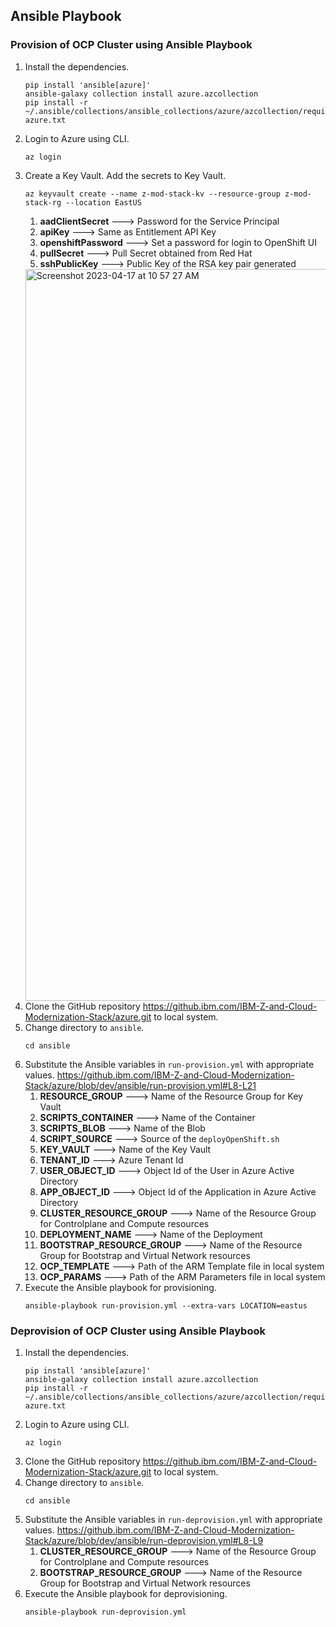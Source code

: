 ## Ansible Playbook

### Provision of OCP Cluster using Ansible Playbook

1. Install the dependencies.
   ```
   pip install 'ansible[azure]'
   ansible-galaxy collection install azure.azcollection
   pip install -r ~/.ansible/collections/ansible_collections/azure/azcollection/requirements-azure.txt
   ```
2. Login to Azure using CLI. 
   ```
   az login
   ```
3. Create a Key Vault. Add the secrets to Key Vault.
   ```
   az keyvault create --name z-mod-stack-kv --resource-group z-mod-stack-rg --location EastUS
   ```
    1. **aadClientSecret** ---> Password for the Service Principal 
    1. **apiKey** ---> Same as Entitlement API Key 
    1. **openshiftPassword** ---> Set a password for login to OpenShift UI 
    1. **pullSecret** ---> Pull Secret obtained from Red Hat 
    1. **sshPublicKey** ---> Public Key of the RSA key pair generated 
    <img width="1171" alt="Screenshot 2023-04-17 at 10 57 27 AM" src="https://media.github.ibm.com/user/401002/files/71161c58-b92b-4979-bc77-935d67a6e9cb">
4. Clone the GitHub repository https://github.ibm.com/IBM-Z-and-Cloud-Modernization-Stack/azure.git to local system.
5. Change directory to `ansible`.
   ```
   cd ansible
   ```
6. Substitute the Ansible variables in `run-provision.yml` with appropriate values. 
   https://github.ibm.com/IBM-Z-and-Cloud-Modernization-Stack/azure/blob/dev/ansible/run-provision.yml#L8-L21 
    1. **RESOURCE_GROUP** ---> Name of the Resource Group for Key Vault 
    2. **SCRIPTS_CONTAINER** ---> Name of the Container 
    3. **SCRIPTS_BLOB** ---> Name of the Blob 
    4. **SCRIPT_SOURCE** ---> Source of the `deployOpenShift.sh` 
    5. **KEY_VAULT** ---> Name of the Key Vault 
    6. **TENANT_ID** ---> Azure Tenant Id 
    7. **USER_OBJECT_ID** ---> Object Id of the User in Azure Active Directory 
    8. **APP_OBJECT_ID** ---> Object Id of the Application in Azure Active Directory 
    9. **CLUSTER_RESOURCE_GROUP** ---> Name of the Resource Group for Controlplane and Compute resources 
    10. **DEPLOYMENT_NAME** ---> Name of the Deployment 
    11. **BOOTSTRAP_RESOURCE_GROUP** ---> Name of the Resource Group for Bootstrap and Virtual Network resources 
    12. **OCP_TEMPLATE** ---> Path of the ARM Template file in local system 
    13. **OCP_PARAMS** ---> Path of the ARM Parameters file in local system
7. Execute the Ansible playbook for provisioning.
   ```
   ansible-playbook run-provision.yml --extra-vars LOCATION=eastus
   ```
    
### Deprovision of OCP Cluster using Ansible Playbook    

1. Install the dependencies.
   ```
   pip install 'ansible[azure]'
   ansible-galaxy collection install azure.azcollection
   pip install -r ~/.ansible/collections/ansible_collections/azure/azcollection/requirements-azure.txt
   ```
2. Login to Azure using CLI. 
   ```
   az login
   ```
3. Clone the GitHub repository https://github.ibm.com/IBM-Z-and-Cloud-Modernization-Stack/azure.git to local system.
4. Change directory to `ansible`.
   ```
   cd ansible
   ```
5. Substitute the Ansible variables in `run-deprovision.yml` with appropriate values. 
   https://github.ibm.com/IBM-Z-and-Cloud-Modernization-Stack/azure/blob/dev/ansible/run-deprovision.yml#L8-L9  
    1. **CLUSTER_RESOURCE_GROUP** ---> Name of the Resource Group for Controlplane and Compute resources 
    1. **BOOTSTRAP_RESOURCE_GROUP** ---> Name of the Resource Group for Bootstrap and Virtual Network resources 
6. Execute the Ansible playbook for deprovisioning.
   ```
   ansible-playbook run-deprovision.yml
   ```
   